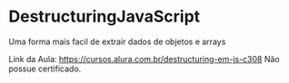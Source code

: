 # DestructuringJavaScript
Uma forma mais facil de extrair dados de objetos e arrays

Link da Aula: https://cursos.alura.com.br/destructuring-em-js-c308
Não possue certificado.


